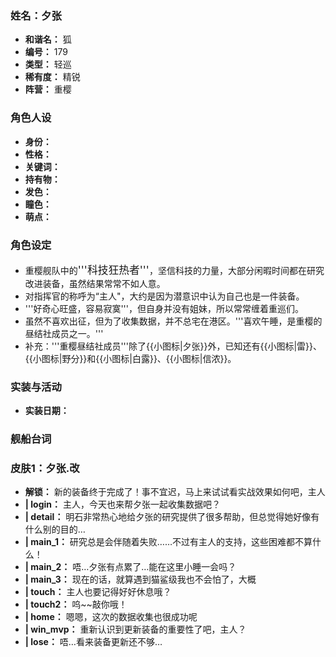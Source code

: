 ### 姓名：夕张
* **和谐名：** 狐
* **编号：** 179
* **类型：** 轻巡
* **稀有度：** 精锐
* **阵营：** 重樱


### 角色人设
* **身份：** 
* **性格：** 
* **关键词：** 
* **持有物：** 
* **发色：** 
* **瞳色：** 
* **萌点：** 


### 角色设定
* 重樱舰队中的<big>'''科技狂热者'''</big>，坚信科技的力量，大部分闲暇时间都在研究改进装备，虽然结果常常不如人意。
* 对指挥官的称呼为“主人"，大约是因为潜意识中认为自己也是一件装备。
* '''好奇心旺盛，容易寂寞'''，但自身并没有姐妹，所以常常缠着重巡们。
* 虽然不喜欢出征，但为了收集数据，并不总宅在港区。'''喜欢午睡，是重樱的昼结社成员之一。'''
* 补充：'''重樱昼结社成员'''除了{{小图标|夕张}}外，已知还有{{小图标|雷}}、{{小图标|野分}}和{{小图标|白露}}、{{小图标|信浓}}。


### 实装与活动
* **实装日期：** 


### 舰船台词


### 皮肤1：夕张.改
* **解锁：** 新的装备终于完成了！事不宜迟，马上来试试看实战效果如何吧，主人
* **| login：** 主人，今天也来帮夕张一起收集数据吧？
* **| detail：** 明石非常热心地给夕张的研究提供了很多帮助，但总觉得她好像有什么别的目的…
* **| main_1：** 研究总是会伴随着失败……不过有主人的支持，这些困难都不算什么！
* **| main_2：** 唔…夕张有点累了…能在这里小睡一会吗？
* **| main_3：** 现在的话，就算遇到猫鲨级我也不会怕了，大概
* **| touch：** 主人也要记得好好休息哦？
* **| touch2：** 呜~~敲你哦！
* **| home：** 嗯嗯，这次的数据收集也很成功呢
* **| win_mvp：** 重新认识到更新装备的重要性了吧，主人？
* **| lose：** 唔…看来装备更新还不够…
